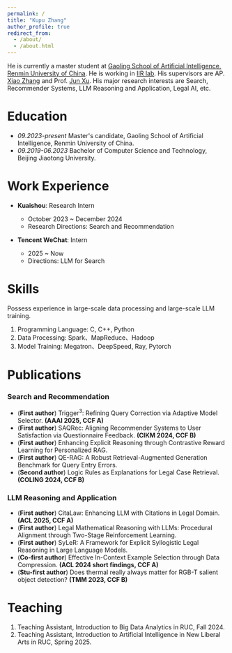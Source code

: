 ```yaml
---
permalink: /
title: "Kupu Zhang"
author_profile: true
redirect_from: 
  - /about/
  - /about.html
---
```


He is currently a master student at [Gaoling School of Artificial Intelligence, Renmin University of China](http://ai.ruc.edu.cn/english/index.htm). He is working in [IIR lab](https://ruc-iir-lab.github.io/). His supervisors are AP. [Xiao Zhang](https://scholar.google.com/citations?user=5FZ6wbAAAAAJ&hl=zh-CN&oi=ao) and Prof. [Jun Xu](https://scholar.google.com/citations?user=su14mcEAAAAJ). His major research interests are Search, Recommender Systems, LLM Reasoning and Application, Legal AI, etc. 

Education
======
* *09.2023-present* Master's candidate, Gaoling School of Artificial Intelligence, Renmin University of China.
* *09.2019-06.2023* Bachelor of Computer Science and Technology, Beijing Jiaotong University.

Work Experience
======

- **Kuaishou**: Research Intern
  - October 2023 ~ December 2024
  - Research Directions: Search and Recommendation

- **Tencent WeChat**: Intern
  - 2025 ~ Now
  - Directions: LLM for Search 

Skills
======
Possess experience in large-scale data processing and large-scale LLM training.

1. Programming Language: C, C++, Python
2. Data Processing: Spark、MapReduce、Hadoop
3. Model Training: Megatron、DeepSpeed, Ray, Pytorch

Publications
============
### Search and Recommendation
* (**First author**) Trigger<sup>3</sup>: Refining Query Correction via Adaptive Model Selector. **(AAAI 2025, CCF A)**
* (**First author**) SAQRec: Aligning Recommender Systems to User Satisfaction via Questionnaire Feedback. **(CIKM 2024, CCF B)**
* (**First author**) Enhancing Explicit Reasoning through Contrastive Reward Learning for Personalized RAG.
* (**First author**) QE-RAG: A Robust Retrieval-Augmented Generation Benchmark for Query Entry Errors. 
* (**Second author**) Logic Rules as Explanations for Legal Case Retrieval. **(COLING 2024, CCF B)**

### LLM Reasoning and Application
* (**First author**) CitaLaw: Enhancing LLM with Citations in Legal Domain. **(ACL 2025, CCF A)**
* (**First author**) Legal Mathematical Reasoning with LLMs: Procedural Alignment through Two-Stage Reinforcement Learning. 
* (**First author**) SyLeR: A Framework for Explicit Syllogistic Legal Reasoning in Large Language Models.
* (**Co-first author**) Effective In-Context Example Selection through Data Compression. **(ACL 2024 short findings, CCF A)**
* (**Stu-first author**) Does thermal really always matter for RGB-T salient object detection? **(TMM 2023, CCF B)**

Teaching
======
1. Teaching Assistant, Introduction to Big Data Analytics in RUC, Fall 2024.
2. Teaching Assistant, Introduction to Artificial Intelligence in New Liberal Arts in RUC, Spring 2025.

